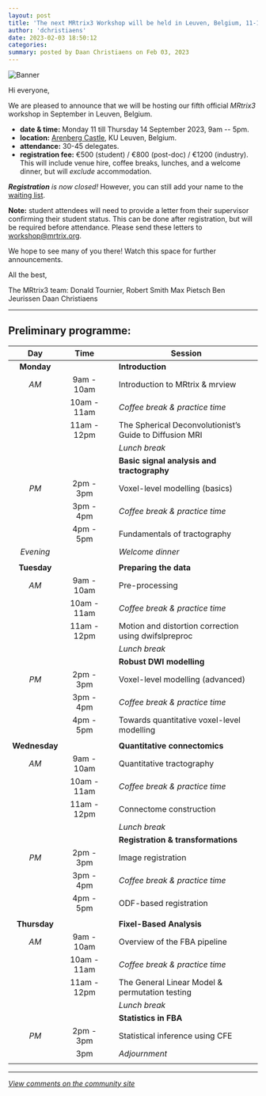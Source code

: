 ```yaml
---
layout: post
title: 'The next MRtrix3 Workshop will be held in Leuven, Belgium, 11-14 September 2023'
author: 'dchristiaens'
date: 2023-02-03 18:50:12
categories:
summary: posted by Daan Christiaens on Feb 03, 2023
---
```

![Banner](https://community.mrtrix.org/uploads/default/original/2X/f/f1032c5e20cfc1c797c5c6000457bd605d7a53dc.jpeg)

Hi everyone,

We are pleased to announce that we will be hosting our fifth official *MRtrix3* workshop in September in Leuven, Belgium.

- **date & time:** Monday 11 till Thursday 14 September 2023, 9am -- 5pm.
- **location:** [Arenberg Castle](https://goo.gl/maps/KFnviNRkMSH8N3qG8), KU Leuven, Belgium.
- **attendance:** 30-45 delegates.
- **registration fee:** €500 (student) / €800 (post-doc) / €1200 (industry). This will include venue hire, coffee breaks, lunches, and a welcome dinner, but will *exclude* accommodation.

***Registration** is now closed!* However, you can still add your name to the [waiting list](https://www.mrtrix.org/workshop2023/registration).

**Note:** student attendees will need to provide a letter from their supervisor confirming their student status. This can be done after registration, but will be required before attendance. Please send these letters to workshop@mrtrix.org.

We hope to see many of you there! Watch this space for further announcements.

All the best,

The MRtrix3 team:
Donald Tournier,
Robert Smith
Max Pietsch
Ben Jeurissen
Daan Christiaens

---

## Preliminary programme:

| Day | Time || Session |
| :-: | :-: | - | - |
| **Monday** |||  **Introduction** |
| *AM* | 9am - 10am || Introduction to MRtrix & mrview |
|| 10am - 11am || _Coffee break & practice time_ |
||  11am - 12pm || The Spherical Deconvolutionist’s Guide to Diffusion MRI |
|||| _Lunch break_ |
|||| **Basic signal analysis and tractography** |
| *PM* | 2pm - 3pm || Voxel-level modelling (basics) |
|| 3pm - 4pm || _Coffee break & practice time_ |
|| 4pm - 5pm || Fundamentals of tractography |
| _Evening_ |  || _Welcome dinner_ |
| | | | |
| **Tuesday** ||| **Preparing the data** |
| *AM* | 9am - 10am || Pre-processing |
|| 10am - 11am || _Coffee break & practice time_ |
|| 11am - 12pm || Motion and distortion correction using dwifslpreproc |
|||| _Lunch break_ |
|||| **Robust DWI modelling** |
| *PM* | 2pm - 3pm || Voxel-level modelling (advanced) |
|| 3pm - 4pm || _Coffee break & practice time_ |
|| 4pm - 5pm || Towards quantitative voxel-level modelling |
|||||
| **Wednesday** ||| **Quantitative connectomics** |
| *AM* | 9am - 10am || Quantitative tractography |
|| 10am - 11am || _Coffee break & practice time_ |
|| 11am - 12pm || Connectome construction |
|||| _Lunch break_ |
|||| **Registration & transformations** |
| *PM* | 2pm - 3pm || Image registration |
|| 3pm - 4pm || _Coffee break & practice time_ |
|| 4pm - 5pm || ODF-based registration |
|||||
| **Thursday**||| **Fixel-Based Analysis** |
| *AM* | 9am - 10am || Overview of the FBA pipeline |
|| 10am - 11am || _Coffee break & practice time_ |
| | 11am - 12pm || The General Linear Model & permutation testing |
|||| _Lunch break_ |
|||| **Statistics in FBA** | 
| *PM* | 2pm - 3pm || Statistical inference using CFE |
|| 3pm || _Adjournment_ |
|||||

---

*[View comments on the community site](https://community.mrtrix.org/t/6369)*

            